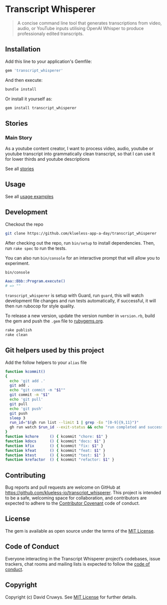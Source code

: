 # Transcript Whisperer

> A concise command line tool that generates transcriptions from video, audio, or YouTube inputs utilising OpenAI Whisper to produce professionaly edited transcripts.

## Installation

Add this line to your application's Gemfile:

```ruby
gem 'transcript_whisperer'
```

And then execute:

```bash
bundle install
```

Or install it yourself as:

```bash
gem install transcript_whisperer
```

## Stories

### Main Story

As a youtube content creator, I want to process video, audio, youtube or youtube transcript into grammatically clean transcript, so that I can use it for lower thirds and youtube descriptions

See all [stories](./STORIES.md)


## Usage

See all [usage examples](./USAGE.md)



## Development

Checkout the repo

```bash
git clone https://github.com/klueless-app-a-day/transcript_whisperer
```

After checking out the repo, run `bin/setup` to install dependencies. Then, run `rake spec` to run the tests. 

You can also run `bin/console` for an interactive prompt that will allow you to experiment.

```bash
bin/console

Aaa::Bbb::Program.execute()
# => ""
```

`transcript_whisperer` is setup with Guard, run `guard`, this will watch development file changes and run tests automatically, if successful, it will then run rubocop for style quality.

To release a new version, update the version number in `version.rb`, build the gem and push the `.gem` file to [rubygems.org](https://rubygems.org).

```bash
rake publish
rake clean
```

## Git helpers used by this project

Add the follow helpers to your `alias` file

```bash
function kcommit()
{
  echo 'git add .'
  git add .
  echo "git commit -m "$1""
  git commit -m "$1"
  echo 'git pull'
  git pull
  echo 'git push'
  git push
  sleep 3
  run_id="$(gh run list --limit 1 | grep -Eo "[0-9]{9,11}")"
  gh run watch $run_id --exit-status && echo "run completed and successful" && git pull && git tag | sort -V | tail -1
}
function kchore     () { kcommit "chore: $1" }
function kdocs      () { kcommit "docs: $1" }
function kfix       () { kcommit "fix: $1" }
function kfeat      () { kcommit "feat: $1" }
function ktest      () { kcommit "test: $1" }
function krefactor  () { kcommit "refactor: $1" }
```

## Contributing

Bug reports and pull requests are welcome on GitHub at https://github.com/klueless-io/transcript_whisperer. This project is intended to be a safe, welcoming space for collaboration, and contributors are expected to adhere to the [Contributor Covenant](http://contributor-covenant.org) code of conduct.

## License

The gem is available as open source under the terms of the [MIT License](https://opensource.org/licenses/MIT).

## Code of Conduct

Everyone interacting in the Transcript Whisperer project’s codebases, issue trackers, chat rooms and mailing lists is expected to follow the [code of conduct](https://github.com/klueless-io/transcript_whisperer/blob/master/CODE_OF_CONDUCT.md).

## Copyright

Copyright (c) David Cruwys. See [MIT License](LICENSE.txt) for further details.
